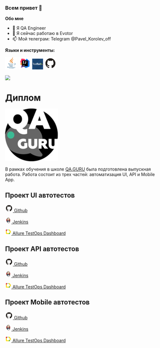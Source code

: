 ### Всем привет 👋

**Обо мне**

- 💼 Я QA Engineer
- 🌱 Я сейчас работаю в Evotor
- 📫 Мой телеграм: Telegram @Pavel_Korolev_off

**Языки и инструменты:**

<code><img src="media/java.png" width="40"/></code>
<code><img src="media/IJ.png" width="40"/></code>
<code><img src="media/TestRail.png" width="35"/></code>
<code><img src="media/git.png" width="40"/></code>



<a href="https://github.com/PavelKorolevA/github-readme-stats"><img align="center" src="https://github-readme-stats.vercel.app/api?username=PavelKorolevA&show_icons=true&include_all_commits=true&theme=buefy&hide_border=true"/></a>

# Диплом
<code><img src="media/diplom.png"></code>

В рамках обучения в школе <a href="QA.GURU">QA.GURU</a> была подготовлена выпускная работа.
Работа состоит из трех частей: автоматизация UI, API и Mobile App.

**Проект UI автотестов**
------------------------
<a href="https://github.com/PavelKorolevA/TestWildberries"><img src="media/git.png" width="25"/> Github</a>

<a href="https://jenkins.autotests.cloud/job/pkorolev_diplom/"> <img src="media/Jenkins.png" width="20"/> Jenkins</a>

<a href="https://jenkins.autotests.cloud/job/pkorolev_diplom/allure/"><img src="media/AllureReport.png" width="20"/> Allure TestOps Dashboard</a>


**Проект API автотестов**
------------------------
<a href="https://github.com/PavelKorolevA/rest_api"><img src="media/git.png" width="25"/> Github</a>

<a href="https://jenkins.autotests.cloud/job/pkorolev_diplom_rest_api/"><img src="media/Jenkins.png" width="20"/> Jenkins</a>

<a href="https://jenkins.autotests.cloud/job/pkorolev_diplom_rest_api/allure/"><img src="media/AllureReport.png" width="20"/> Allure TestOps Dashboard</a>


**Проект Mobile автотестов**
------------------------
<a href="https://github.com/PavelKorolevA/mobile_progect_Wiki"><img src="media/git.png" width="25"/> Github</a>

<a href="https://jenkins.autotests.cloud/job/pkorolev_diplom_mobile/"><img src="media/Jenkins.png" width="20"/> Jenkins</a>

<a href="https://jenkins.autotests.cloud/job/pkorolev_diplom_mobile/allure/"><img src="media/AllureReport.png" width="20"/> Allure TestOps Dashboard</a>
